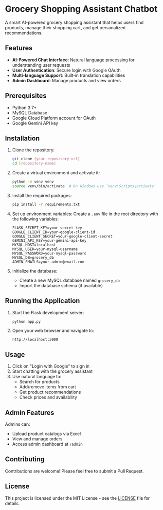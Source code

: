 # Grocery Shopping Assistant Chatbot

A smart AI-powered grocery shopping assistant that helps users find products, manage their shopping cart, and get personalized recommendations.

## Features

- **AI-Powered Chat Interface**: Natural language processing for understanding user requests
- **User Authentication**: Secure login with Google OAuth
- **Multi-language Support**: Built-in translation capabilities
- **Admin Dashboard**: Manage products and view orders

## Prerequisites

- Python 3.7+
- MySQL Database
- Google Cloud Platform account for OAuth
- Google Gemini API key

## Installation

1. Clone the repository:
   ```bash
   git clone [your-repository-url]
   cd [repository-name]
   ```

2. Create a virtual environment and activate it:
   ```bash
   python -m venv venv
   source venv/bin/activate  # On Windows use `venv\Scripts\activate`
   ```

3. Install the required packages:
   ```bash
   pip install -r requirements.txt
   ```

4. Set up environment variables:
   Create a `.env` file in the root directory with the following variables:
   ```
   FLASK_SECRET_KEY=your-secret-key
   GOOGLE_CLIENT_ID=your-google-client-id
   GOOGLE_CLIENT_SECRET=your-google-client-secret
   GEMINI_API_KEY=your-gemini-api-key
   MYSQL_HOST=localhost
   MYSQL_USER=your-mysql-username
   MYSQL_PASSWORD=your-mysql-password
   MYSQL_DB=grocery_db
   ADMIN_EMAILS=your-admin@email.com
   ```

5. Initialize the database:
   - Create a new MySQL database named `grocery_db`
   - Import the database schema (if available)

## Running the Application

1. Start the Flask development server:
   ```bash
   python app.py
   ```

2. Open your web browser and navigate to:
   ```
   http://localhost:5000
   ```

## Usage

1. Click on "Login with Google" to sign in
2. Start chatting with the grocery assistant
3. Use natural language to:
   - Search for products
   - Add/remove items from cart
   - Get product recommendations
   - Check prices and availability

## Admin Features

Admins can:
- Upload product catalogs via Excel
- View and manage orders
- Access admin dashboard at `/admin`

## Contributing

Contributions are welcome! Please feel free to submit a Pull Request.

## License

This project is licensed under the MIT License - see the [LICENSE](LICENSE) file for details.
